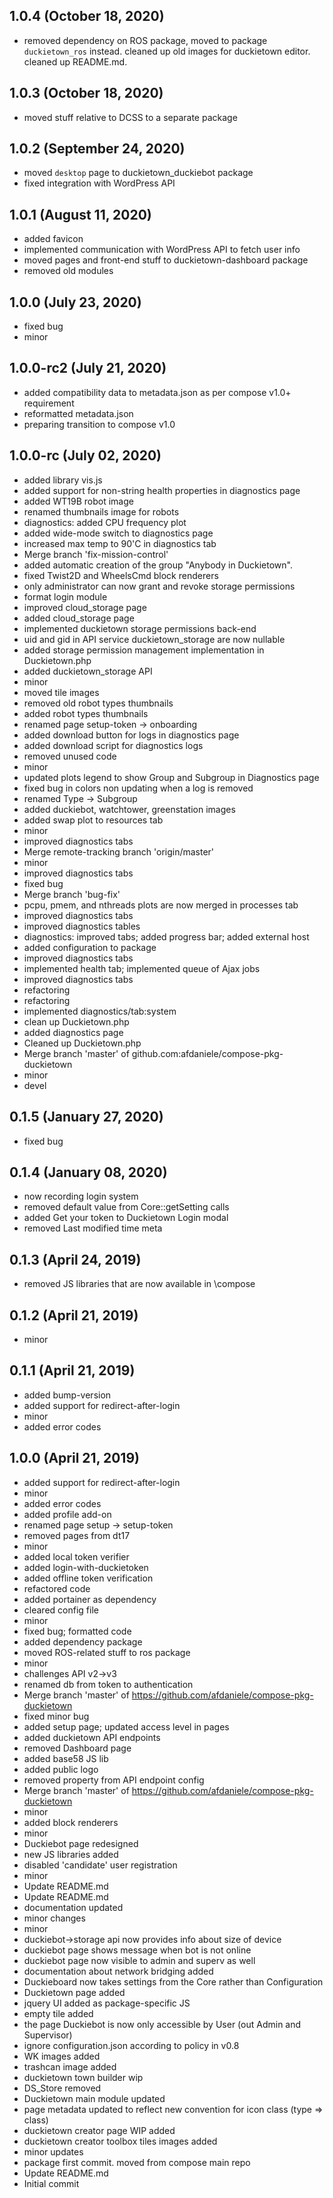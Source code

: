 ## 1.0.4 (October 18, 2020)
  - removed dependency on ROS package, moved to package `duckietown_ros` instead. cleaned up old images for duckietown editor. cleaned up README.md.

## 1.0.3 (October 18, 2020)
  - moved stuff relative to DCSS to a separate package

## 1.0.2 (September 24, 2020)
  - moved `desktop` page to duckietown_duckiebot package
  - fixed integration with WordPress API

## 1.0.1 (August 11, 2020)
  - added favicon
  - implemented communication with WordPress API to fetch user info
  - moved pages and front-end stuff to duckietown-dashboard package
  - removed old modules

## 1.0.0 (July 23, 2020)
  - fixed bug
  - minor

## 1.0.0-rc2 (July 21, 2020)
  - added compatibility data to metadata.json as per compose v1.0+ requirement
  - reformatted metadata.json
  - preparing transition to compose v1.0

## 1.0.0-rc (July 02, 2020)
  - added library vis.js
  - added support for non-string health properties in diagnostics page
  - added WT19B robot image
  - renamed thumbnails image for robots
  - diagnostics: added CPU frequency plot
  - added wide-mode switch to diagnostics page
  - increased max temp to 90'C in diagnostics tab
  - Merge branch 'fix-mission-control'
  - added automatic creation of the group "Anybody in Duckietown".
  - fixed Twist2D and WheelsCmd block renderers
  - only administrator can now grant and revoke storage permissions
  - format login module
  - improved cloud_storage page
  - added cloud_storage page
  - implemented duckietown storage permissions back-end
  - uid and gid in API service duckietown_storage are now nullable
  - added storage permission management implementation in Duckietown.php
  - added duckietown_storage API
  - minor
  - moved tile images
  - removed old robot types thumbnails
  - added robot types thumbnails
  - renamed page setup-token -> onboarding
  - added download button for logs in diagnostics page
  - added download script for diagnostics logs
  - removed unused code
  - minor
  - updated plots legend to show Group and Subgroup in Diagnostics page
  - fixed bug in colors non updating when a log is removed
  - renamed Type -> Subgroup
  - added duckiebot, watchtower, greenstation images
  - added swap plot to resources tab
  - minor
  - improved diagnostics tabs
  - Merge remote-tracking branch 'origin/master'
  - minor
  - improved diagnostics tabs
  - fixed bug
  - Merge branch 'bug-fix'
  - pcpu, pmem, and nthreads plots are now merged in processes tab
  - improved diagnostics tabs
  - improved diagnostics tables
  - diagnostics: improved tabs; added progress bar; added external host
  - added configuration to package
  - improved diagnostics tabs
  - implemented health tab; implemented queue of Ajax jobs
  - improved diagnostics tabs
  - refactoring
  - refactoring
  - implemented diagnostics/tab:system
  - clean up Duckietown.php
  - added diagnostics page
  - Cleaned up Duckietown.php
  - Merge branch 'master' of github.com:afdaniele/compose-pkg-duckietown
  - minor
  - devel

## 0.1.5 (January 27, 2020)
  - fixed bug

## 0.1.4 (January 08, 2020)
  - now recording login system
  - removed default value from Core::getSetting calls
  - added Get your token to Duckietown Login modal
  - removed Last modified time meta

## 0.1.3 (April 24, 2019)
  - removed JS libraries that are now available in \compose

## 0.1.2 (April 21, 2019)
  - minor

## 0.1.1 (April 21, 2019)
  - added bump-version
  - added support for redirect-after-login
  - minor
  - added error codes

## 1.0.0 (April 21, 2019)
  - added support for redirect-after-login
  - minor
  - added error codes
  - added profile add-on
  - renamed page setup -> setup-token
  - removed pages from dt17
  - minor
  - added local token verifier
  - added login-with-duckietoken
  - added offline token verification
  - refactored code
  - added portainer as dependency
  - cleared config file
  - minor
  - fixed bug; formatted code
  - added dependency package
  - moved ROS-related stuff to ros package
  - minor
  - challenges API v2->v3
  - renamed db from token to authentication
  - Merge branch 'master' of https://github.com/afdaniele/compose-pkg-duckietown
  - fixed minor bug
  - added setup page; updated access level in pages
  - added duckietown API endpoints
  - removed Dashboard page
  - added base58 JS lib
  - added public logo
  - removed  property from API endpoint config
  - Merge branch 'master' of https://github.com/afdaniele/compose-pkg-duckietown
  - minor
  - added block renderers
  - minor
  - Duckiebot page redesigned
  - new JS libraries added
  - disabled 'candidate' user registration
  - minor
  - Update README.md
  - Update README.md
  - documentation updated
  - minor changes
  - minor
  - duckiebot->storage api now provides info about size of device
  - duckiebot page shows message when bot is not online
  - duckiebot page now visible to admin and superv as well
  - documentation about network bridging added
  - Duckieboard now takes settings from the Core rather than Configuration
  - Duckietown page added
  - jquery UI added as package-specific JS
  - empty tile added
  - the page Duckiebot is now only accessible by User (out Admin and Supervisor)
  - ignore configuration.json according to policy in v0.8
  - WK images added
  - trashcan image added
  - duckietown town builder wip
  - DS_Store removed
  - Duckietown main module updated
  - page metadata updated to reflect new convention for icon class (type => class)
  - duckietown creator page WIP added
  - duckietown creator toolbox tiles images added
  - minor updates
  - package first commit. moved from compose main repo
  - Update README.md
  - Initial commit
